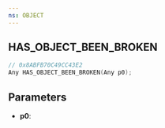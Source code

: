 ```yaml
---
ns: OBJECT
---
```

## HAS_OBJECT_BEEN_BROKEN

```c
// 0x8ABFB70C49CC43E2
Any HAS_OBJECT_BEEN_BROKEN(Any p0);
```

## Parameters
* **p0**:
